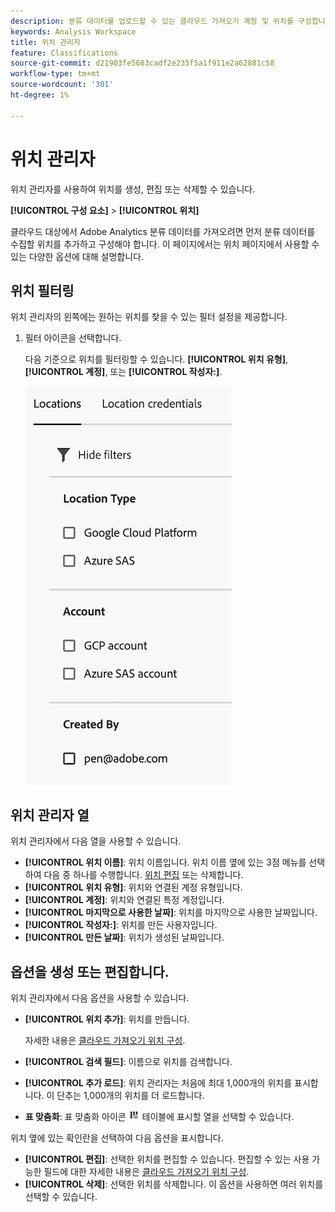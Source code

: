 ```yaml
---
description: 분류 데이터를 업로드할 수 있는 클라우드 가져오기 계정 및 위치를 구성합니다.
keywords: Analysis Workspace
title: 위치 관리자
feature: Classifications
source-git-commit: d21903fe5683cadf2e235f5a1f911e2a62881c58
workflow-type: tm+mt
source-wordcount: '301'
ht-degree: 1%

---
```


# 위치 관리자

위치 관리자를 사용하여 위치를 생성, 편집 또는 삭제할 수 있습니다.

**[!UICONTROL 구성 요소]** > **[!UICONTROL 위치]**

클라우드 대상에서 Adobe Analytics 분류 데이터를 가져오려면 먼저 분류 데이터를 수집할 위치를 추가하고 구성해야 합니다. 이 페이지에서는 위치 페이지에서 사용할 수 있는 다양한 옵션에 대해 설명합니다.

## 위치 필터링

위치 관리자의 왼쪽에는 원하는 위치를 찾을 수 있는 필터 설정을 제공합니다.

1. 필터 아이콘을 선택합니다.

   다음 기준으로 위치를 필터링할 수 있습니다. **[!UICONTROL 위치 유형]**, **[!UICONTROL 계정]**, 또는 **[!UICONTROL 작성자:]**.

   ![위치 필터](assets/locations-filters.png)

## 위치 관리자 열

위치 관리자에서 다음 열을 사용할 수 있습니다.

* **[!UICONTROL 위치 이름]**: 위치 이름입니다. 위치 이름 옆에 있는 3점 메뉴를 선택하여 다음 중 하나를 수행합니다. [위치 편집](/help/components/locations/configure-import-locations.md) 또는 삭제합니다.
* **[!UICONTROL 위치 유형]**: 위치와 연결된 계정 유형입니다.
* **[!UICONTROL 계정]**: 위치와 연결된 특정 계정입니다.
* **[!UICONTROL 마지막으로 사용한 날짜]**: 위치를 마지막으로 사용한 날짜입니다.
* **[!UICONTROL 작성자:]**: 위치를 만든 사용자입니다.
* **[!UICONTROL 만든 날짜]**: 위치가 생성된 날짜입니다.

## 옵션을 생성 또는 편집합니다.

위치 관리자에서 다음 옵션을 사용할 수 있습니다.

* **[!UICONTROL 위치 추가]**: 위치를 만듭니다.

  자세한 내용은 [클라우드 가져오기 위치 구성](/help/components/locations/configure-import-locations.md).
* **[!UICONTROL 검색 필드]**: 이름으로 위치를 검색합니다.
* **[!UICONTROL 추가 로드]**: 위치 관리자는 처음에 최대 1,000개의 위치를 표시합니다. 이 단추는 1,000개의 위치를 더 로드합니다.
* **표 맞춤화**: 표 맞춤화 아이콘 ![표 맞춤화 아이콘](assets/customize-table-icon.png) 테이블에 표시할 열을 선택할 수 있습니다.

위치 옆에 있는 확인란을 선택하여 다음 옵션을 표시합니다.

* **[!UICONTROL 편집]**: 선택한 위치를 편집할 수 있습니다. 편집할 수 있는 사용 가능한 필드에 대한 자세한 내용은 [클라우드 가져오기 위치 구성](/help/components/locations/configure-import-accounts.md).
* **[!UICONTROL 삭제]**: 선택한 위치를 삭제합니다. 이 옵션을 사용하면 여러 위치를 선택할 수 있습니다.